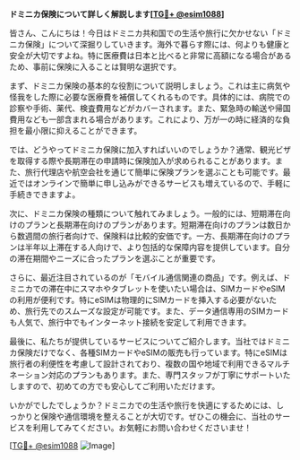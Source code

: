 **ドミニカ保険について詳しく解説します[[TG💪+ @esim1088](https://t.me/s/esim1088)]**

皆さん、こんにちは！今日はドミニカ共和国での生活や旅行に欠かせない「ドミニカ保険」について深掘りしていきます。海外で暮らす際には、何よりも健康と安全が大切ですよね。特に医療費は日本と比べると非常に高額になる場合があるため、事前に保険に入ることは賢明な選択です。

まず、ドミニカ保険の基本的な役割について説明しましょう。これは主に病気や怪我をした際に必要な医療費を補償してくれるものです。具体的には、病院での診察や手術、薬代、検査費用などがカバーされます。また、緊急時の輸送や帰国費用なども一部含まれる場合があります。これにより、万が一の時に経済的な負担を最小限に抑えることができます。

では、どうやってドミニカ保険に加入すればいいのでしょうか？通常、観光ビザを取得する際や長期滞在の申請時に保険加入が求められることがあります。また、旅行代理店や航空会社を通じて簡単に保険プランを選ぶことも可能です。最近ではオンラインで簡単に申し込みができるサービスも増えているので、手軽に手続きできますよ。

次に、ドミニカ保険の種類について触れてみましょう。一般的には、短期滞在向けのプランと長期滞在向けのプランがあります。短期滞在向けのプランは数日から数週間の旅行者向けで、保険料は比較的安価です。一方、長期滞在向けのプランは半年以上滞在する人向けで、より包括的な保障内容を提供しています。自分の滞在期間やニーズに合ったプランを選ぶことが重要です。

さらに、最近注目されているのが「モバイル通信関連の商品」です。例えば、ドミニカでの滞在中にスマホやタブレットを使いたい場合は、SIMカードやeSIMの利用が便利です。特にeSIMは物理的にSIMカードを挿入する必要がないため、旅行先でのスムーズな設定が可能です。また、データ通信専用のSIMカードも人気で、旅行中でもインターネット接続を安定して利用できます。

最後に、私たちが提供しているサービスについてご紹介します。当社ではドミニカ保険だけでなく、各種SIMカードやeSIMの販売も行っています。特にeSIMは旅行者の利便性を考慮して設計されており、複数の国や地域で利用できるマルチネーション対応のプランもあります。また、専門スタッフが丁寧にサポートいたしますので、初めての方でも安心してご利用いただけます。

いかがでしたでしょうか？ドミニカでの生活や旅行を快適にするためには、しっかりと保険や通信環境を整えることが大切です。ぜひこの機会に、当社のサービスを利用してみてください。お気軽にお問い合わせくださいませ！

[[TG💪+ @esim1088](https://t.me/s/esim1088) ![Image](https://i.postimg.cc/Y0z9fWf4/image.png)]